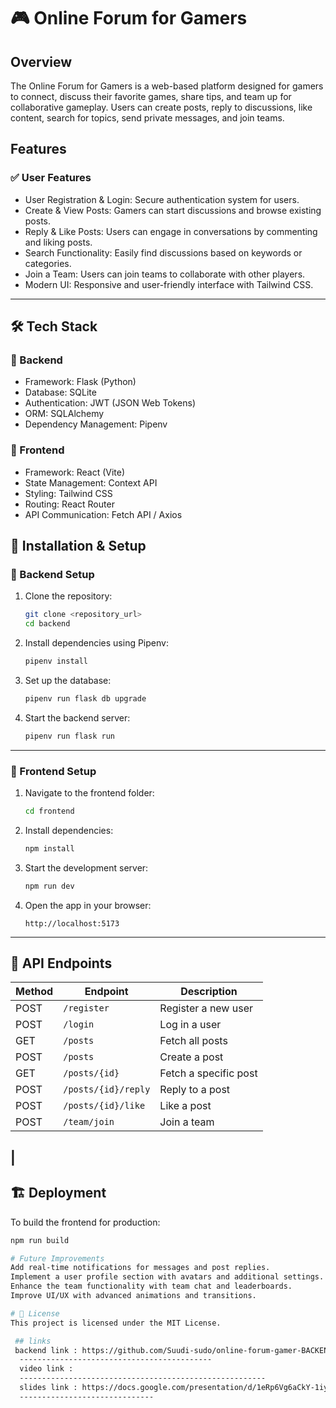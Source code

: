 # 🎮 Online Forum for Gamers

## Overview
The Online Forum for Gamers is a web-based platform designed for gamers to connect, discuss their favorite games, share tips, and team up for collaborative gameplay. Users can create posts, reply to discussions, like content, search for topics, send private messages, and join teams.

## Features

### ✅ User Features
- User Registration & Login: Secure authentication system for users.
- Create & View Posts: Gamers can start discussions and browse existing posts.
- Reply & Like Posts: Users can engage in conversations by commenting and liking posts.
- Search Functionality: Easily find discussions based on keywords or categories.
- Join a Team: Users can join teams to collaborate with other players.
- Modern UI: Responsive and user-friendly interface with Tailwind CSS.

---

## 🛠 Tech Stack

### 🔹 Backend
- Framework: Flask (Python)
- Database: SQLite
- Authentication: JWT (JSON Web Tokens)
- ORM: SQLAlchemy
- Dependency Management: Pipenv

### 🔹 Frontend
- Framework: React (Vite)
- State Management: Context API
- Styling: Tailwind CSS
- Routing: React Router
- API Communication: Fetch API / Axios



## 🚀 Installation & Setup

### 🔹 Backend Setup

1. Clone the repository:

    ```bash
    git clone <repository_url>
    cd backend
    ```

2. Install dependencies using Pipenv:

    ```bash
    pipenv install
    ```

3. Set up the database:

    ```bash
    pipenv run flask db upgrade
    ```

4. Start the backend server:

    ```bash
    pipenv run flask run
    ```

---

### 🔹 Frontend Setup

1. Navigate to the frontend folder:

    ```bash
    cd frontend
    ```

2. Install dependencies:

    ```bash
    npm install
    ```

3. Start the development server:

    ```bash
    npm run dev
    ```

4. Open the app in your browser:

    ```
    http://localhost:5173
    ```

---

## 📡 API Endpoints

| Method | Endpoint | Description |
|--------|---------|-------------|
| POST | `/register` | Register a new user |
| POST | `/login` | Log in a user |
| GET | `/posts` | Fetch all posts |
| POST | `/posts` | Create a post |
| GET | `/posts/{id}` | Fetch a specific post |
| POST | `/posts/{id}/reply` | Reply to a post |
| POST | `/posts/{id}/like` | Like a post |
| POST | `/team/join` | Join a team |
| 
---

## 🏗 Deployment

To build the frontend for production:

```bash
npm run build

# Future Improvements
Add real-time notifications for messages and post replies.
Implement a user profile section with avatars and additional settings.
Enhance the team functionality with team chat and leaderboards.
Improve UI/UX with advanced animations and transitions.

# 📜 License
This project is licensed under the MIT License.

 ## links
 backend link : https://github.com/Suudi-sudo/online-forum-gamer-BACKEND.git
  -------------------------------------------
  video link : 
  -------------------------------------------------------
  slides link : https://docs.google.com/presentation/d/1eRp6Vg6aCkY-1iypJ1KnDLlqqE4s309ROtc_u8rGiaM/edit?usp=sharing
  ------------------------------




